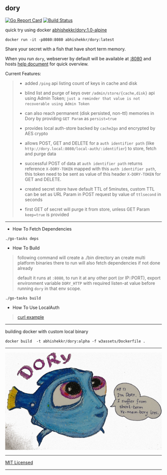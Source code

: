 ## dory

[![Go Report Card](https://goreportcard.com/badge/abhishekkr/dory)](https://goreportcard.com/report/abhishekkr/dory) [![Build Status](https://travis-ci.org/abhishekkr/dory.svg?branch=master)](https://travis-ci.org/abhishekkr/dory)

quick try using docker [abhishekkr/dory:1.0-alpine](https://hub.docker.com/r/abhishekkr/dory/)

```
docker run -it -p8080:8080 abhishekkr/dory:latest
```

Share your secret with a fish that have short term memory.

When you run `dory`, webserver by default will be available at [:8080](http://localhost:8080) and hosts [help document](http://localhost:8080/help) for quick overview.


Current Features:

> * added `/ping` api listing count of keys in cache and disk
>
> * blind list and purge of keys over `/admin/store/{cache,disk}` api using Admin Token; `just a reminder that value is not recoverable using Admin Token`
>
> * can also reach permanent (disk persisted, non-ttl) memories in Dory by providing `GET Param` as `persist=true`
>
> * provides local auth-store backed by `cache2go` and encrypted by AES crypto
>
> * allows POST, GET and DELETE for a `auth identifier path` (like `http://dory.local:8080/local-auth/:identifier`) to store, fetch and purge data
>
> * successful POST of data at `auth identifier path` returns reference `X-DORY-TOKEN` mapped with this `auth identifier path`, this token need to be sent as value of this header `X-DORY-TOKEN` for GET and DELETE.
>
> * created secret store have default TTL of 5minutes, custom TTL can be set as URL Param in POST request by value of `ttlsecond` in seconds
>
> * first GET of secret will purge it from store, unless GET Param `keep=true` is provided

---

* How To Fetch Dependencies

```
./go-tasks deps
```


* How To Build

> following command will create a ./bin directory an create multi platform binaries there to run
> will also fetch dependencies if not done already
>
> default it runs at `:8080`, to run it at any other port (or IP::PORT), export environment variable `DORY_HTTP` with required listen-at value before running `dory` in that env scope.

```
./go-tasks build
```


* How To Use LocalAuth

> [curl example](w3assets/dory.sh)

---

building docker with custom local binary

```
docker build  -t abhishekkr/dory:alpha -f w3assets/Dockerfile .
```

---

![image of dory](w3assets/images/dory-1024px.jpg)

---

[MIT Licensed](./LICENSE)

---
